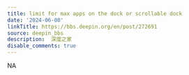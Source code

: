 ```yaml
---
title: limit for max apps on the dock or scrollable dock
date: '2024-06-08'
linkTitle: https://bbs.deepin.org/en/post/272691
source: deepin_bbs
description:  深度之家 
disable_comments: true
---
```

NA
